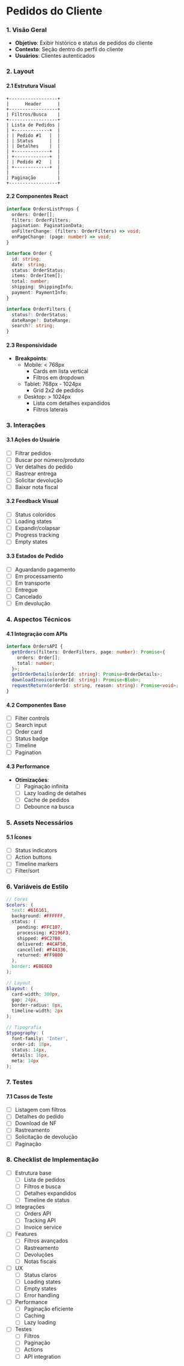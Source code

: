 # Pedidos do Cliente

### 1. Visão Geral
- **Objetivo**: Exibir histórico e status de pedidos do cliente
- **Contexto**: Seção dentro do perfil do cliente
- **Usuários**: Clientes autenticados

### 2. Layout

#### 2.1 Estrutura Visual
```ascii
+------------------+
|      Header      |
+------------------+
| Filtros/Busca    |
+------------------+
| Lista de Pedidos |
| +-------------+  |
| | Pedido #1   |  |
| | Status      |  |
| | Detalhes    |  |
| +-------------+  |
| +-------------+  |
| | Pedido #2   |  |
| +-------------+  |
|                  |
| Paginação        |
+------------------+
```

#### 2.2 Componentes React
```typescript
interface OrdersListProps {
  orders: Order[];
  filters: OrderFilters;
  pagination: PaginationData;
  onFilterChange: (filters: OrderFilters) => void;
  onPageChange: (page: number) => void;
}

interface Order {
  id: string;
  date: string;
  status: OrderStatus;
  items: OrderItem[];
  total: number;
  shipping: ShippingInfo;
  payment: PaymentInfo;
}

interface OrderFilters {
  status?: OrderStatus;
  dateRange?: DateRange;
  search?: string;
}
```

#### 2.3 Responsividade
- **Breakpoints**:
  - Mobile: < 768px
    - Cards em lista vertical
    - Filtros em dropdown
  - Tablet: 768px - 1024px
    - Grid 2x2 de pedidos
  - Desktop: > 1024px
    - Lista com detalhes expandidos
    - Filtros laterais

### 3. Interações

#### 3.1 Ações do Usuário
- [ ] Filtrar pedidos
- [ ] Buscar por número/produto
- [ ] Ver detalhes do pedido
- [ ] Rastrear entrega
- [ ] Solicitar devolução
- [ ] Baixar nota fiscal

#### 3.2 Feedback Visual
- [ ] Status coloridos
- [ ] Loading states
- [ ] Expandir/colapsar
- [ ] Progress tracking
- [ ] Empty states

#### 3.3 Estados de Pedido
- [ ] Aguardando pagamento
- [ ] Em processamento
- [ ] Em transporte
- [ ] Entregue
- [ ] Cancelado
- [ ] Em devolução

### 4. Aspectos Técnicos

#### 4.1 Integração com APIs
```typescript
interface OrdersAPI {
  getOrders(filters: OrderFilters, page: number): Promise<{
    orders: Order[];
    total: number;
  }>;
  getOrderDetails(orderId: string): Promise<OrderDetails>;
  downloadInvoice(orderId: string): Promise<Blob>;
  requestReturn(orderId: string, reason: string): Promise<void>;
}
```

#### 4.2 Componentes Base
- [ ] Filter controls
- [ ] Search input
- [ ] Order card
- [ ] Status badge
- [ ] Timeline
- [ ] Pagination

#### 4.3 Performance
- **Otimizações**:
  - [ ] Paginação infinita
  - [ ] Lazy loading de detalhes
  - [ ] Cache de pedidos
  - [ ] Debounce na busca

### 5. Assets Necessários

#### 5.1 Ícones
- [ ] Status indicators
- [ ] Action buttons
- [ ] Timeline markers
- [ ] Filter/sort

### 6. Variáveis de Estilo

```scss
// Cores
$colors: (
  text: #616161,
  background: #FFFFFF,
  status: (
    pending: #FFC107,
    processing: #2196F3,
    shipped: #9C27B0,
    delivered: #4CAF50,
    cancelled: #F44336,
    returned: #FF9800
  ),
  border: #E0E0E0
);

// Layout
$layout: (
  card-width: 300px,
  gap: 24px,
  border-radius: 8px,
  timeline-width: 2px
);

// Tipografia
$typography: (
  font-family: 'Inter',
  order-id: 18px,
  status: 14px,
  details: 16px,
  meta: 14px
);
```

### 7. Testes

#### 7.1 Casos de Teste
- [ ] Listagem com filtros
- [ ] Detalhes do pedido
- [ ] Download de NF
- [ ] Rastreamento
- [ ] Solicitação de devolução
- [ ] Paginação

### 8. Checklist de Implementação

- [ ] Estrutura base
  - [ ] Lista de pedidos
  - [ ] Filtros e busca
  - [ ] Detalhes expandidos
  - [ ] Timeline de status
- [ ] Integrações
  - [ ] Orders API
  - [ ] Tracking API
  - [ ] Invoice service
- [ ] Features
  - [ ] Filtros avançados
  - [ ] Rastreamento
  - [ ] Devoluções
  - [ ] Notas fiscais
- [ ] UX
  - [ ] Status claros
  - [ ] Loading states
  - [ ] Empty states
  - [ ] Error handling
- [ ] Performance
  - [ ] Paginação eficiente
  - [ ] Caching
  - [ ] Lazy loading
- [ ] Testes
  - [ ] Filtros
  - [ ] Paginação
  - [ ] Actions
  - [ ] API integration
